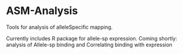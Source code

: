 # ASM-Analysis
Tools for analysis of alleleSpecific mapping.

Currently includes R package for allele-sp expression.
Coming shortly: analysis of Allele-sp binding and Correlating binding with expression
